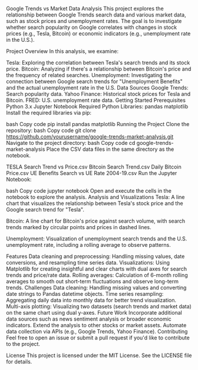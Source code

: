 Google Trends vs Market Data Analysis
This project explores the relationship between Google Trends search data and various market data, such as stock prices and unemployment rates. The goal is to investigate whether search popularity on Google correlates with changes in stock prices (e.g., Tesla, Bitcoin) or economic indicators (e.g., unemployment rate in the U.S.).

Project Overview
In this analysis, we examine:

Tesla: Exploring the correlation between Tesla's search trends and its stock price.
Bitcoin: Analyzing if there's a relationship between Bitcoin's price and the frequency of related searches.
Unemployment: Investigating the connection between Google search trends for "Unemployment Benefits" and the actual unemployment rate in the U.S.
Data Sources
Google Trends: Search popularity data.
Yahoo Finance: Historical stock prices for Tesla and Bitcoin.
FRED: U.S. unemployment rate data.
Getting Started
Prerequisites
Python 3.x
Jupyter Notebook
Required Python Libraries:
pandas
matplotlib
Install the required libraries via pip:

bash
Copy code
pip install pandas matplotlib
Running the Project
Clone the repository:
bash
Copy code
git clone https://github.com/yourusername/google-trends-market-analysis.git
Navigate to the project directory:
bash
Copy code
cd google-trends-market-analysis
Place the CSV data files in the same directory as the notebook.

TESLA Search Trend vs Price.csv
Bitcoin Search Trend.csv
Daily Bitcoin Price.csv
UE Benefits Search vs UE Rate 2004-19.csv
Run the Jupyter Notebook:

bash
Copy code
jupyter notebook
Open and execute the cells in the notebook to explore the analysis.
Analysis and Visualizations
Tesla: A line chart that visualizes the relationship between Tesla's stock price and the Google search trend for "Tesla".


Bitcoin: A line chart for Bitcoin's price against search volume, with search trends marked by circular points and prices in dashed lines.


Unemployment: Visualization of unemployment search trends and the U.S. unemployment rate, including a rolling average to observe patterns.


Features
Data cleaning and preprocessing: Handling missing values, date conversions, and resampling time series data.
Visualizations: Using Matplotlib for creating insightful and clear charts with dual axes for search trends and price/rate data.
Rolling averages: Calculation of 6-month rolling averages to smooth out short-term fluctuations and observe long-term trends.
Challenges
Data cleaning: Handling missing values and converting date strings to Pandas datetime objects.
Time series resampling: Aggregating daily data into monthly data for better trend visualization.
Multi-axis plotting: Visualizing two datasets (search trends and market data) on the same chart using dual y-axes.
Future Work
Incorporate additional data sources such as news sentiment analysis or broader economic indicators.
Extend the analysis to other stocks or market assets.
Automate data collection via APIs (e.g., Google Trends, Yahoo Finance).
Contributing
Feel free to open an issue or submit a pull request if you'd like to contribute to the project.

License
This project is licensed under the MIT License. See the LICENSE file for details.